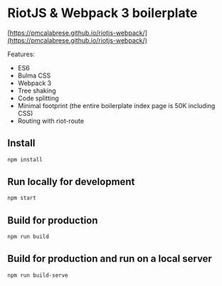 # RiotJS & Webpack 3 boilerplate
[https://pmcalabrese.github.io/riotjs-webpack/](https://pmcalabrese.github.io/riotjs-webpack/)

Features:
 - ES6
 - Bulma CSS
 - Webpack 3
 - Tree shaking
 - Code splitting
 - Minimal footprint (the entire boilerplate index page is 50K including CSS)
 - Routing with riot-route

## Install

```bash
npm install
```

## Run locally for development

```bash
npm start
```

## Build for production

```bash
npm run build
```

## Build for production and run on a local server

```bash
npm run build-serve
```